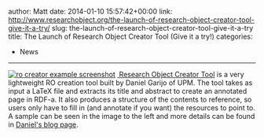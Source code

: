 author: Matt
date: 2014-01-10 15:57:42+00:00
link: http://www.researchobject.org/the-launch-of-research-object-creator-tool-give-it-a-try/
slug: the-launch-of-research-object-creator-tool-give-it-a-try
title: The Launch of Research Object Creator Tool (Give it a try!)
categories:
- News
---
[![ro creator example screenshot](http://linkingresearch.files.wordpress.com/2014/01/samplero.png)](http://linkingresearch.wordpress.com/2014/01/10/rohub-linkeddata-es/)
[ Research Object Creator Tool](http://linkingresearch.wordpress.com/2014/01/10/rohub-linkeddata-es/) is a very lightweight RO creation tool built by Daniel Garijo of UPM. The tool takes as input a LaTeX file and extracts its title and abstract to create an annotated page in RDF-a. It also produces a structure of the contents to reference, so users only have to fill in (and annotate if you want) the resources to point to. A sample can be seen in the image to the left and more details can be found in [Daniel's blog page](http://linkingresearch.wordpress.com/2014/01/10/rohub-linkeddata-es/).
